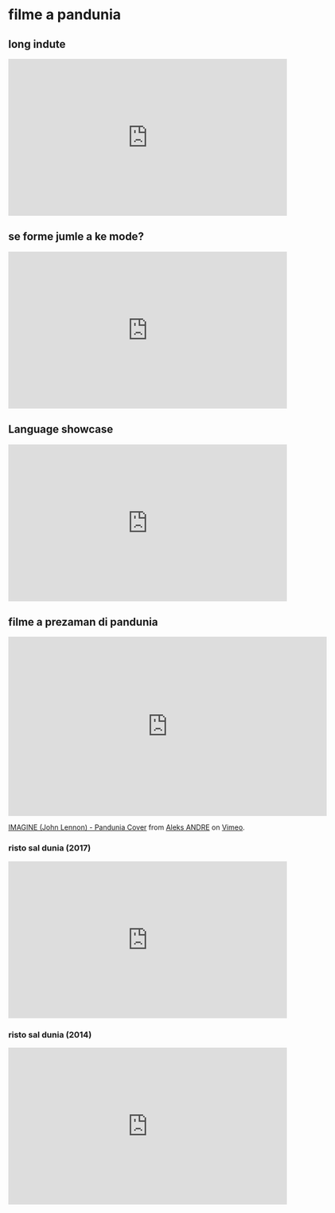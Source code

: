 # filme a pandunia

## long indute

<iframe width="560" height="315" src="https://www.youtube-nocookie.com/embed/rr45bJ9hov0" title="YouTube video player" frameborder="0" allow="accelerometer; autoplay; clipboard-write; encrypted-media; gyroscope; picture-in-picture" allowfullscreen></iframe>

## se forme jumle a ke mode?

<iframe width="560" height="315" src="https://www.youtube-nocookie.com/embed/DxzTLta7DJI" title="YouTube video player" frameborder="0" allow="accelerometer; autoplay; clipboard-write; encrypted-media; gyroscope; picture-in-picture" allowfullscreen></iframe>

## Language showcase

<iframe width="560" height="315" src="https://www.youtube-nocookie.com/embed/Rt_GFGZs9EQ" title="YouTube video player" frameborder="0" allow="accelerometer; autoplay; clipboard-write; encrypted-media; gyroscope; picture-in-picture" allowfullscreen></iframe>

## filme a prezaman di pandunia

<iframe src="https://player.vimeo.com/video/333487643" width="640" height="360" frameborder="0" allow="autoplay; fullscreen" allowfullscreen></iframe>
<p><a href="https://vimeo.com/333487643">IMAGINE (John Lennon) - Pandunia Cover</a> from <a href="https://vimeo.com/xanderleadaren">Aleks ANDRE</a> on <a href="https://vimeo.com">Vimeo</a>.</p>

### risto sal dunia (2017)

<iframe width="560" height="315" src="https://www.youtube-nocookie.com/embed/TgO8AwX4OCU" title="YouTube video player" frameborder="0" allow="accelerometer; autoplay; clipboard-write; encrypted-media; gyroscope; picture-in-picture" allowfullscreen></iframe>

### risto sal dunia (2014)

<iframe width="560" height="315" src="https://www.youtube-nocookie.com/embed/yfkQrdyfLcQ" title="YouTube video player" frameborder="0" allow="accelerometer; autoplay; clipboard-write; encrypted-media; gyroscope; picture-in-picture" allowfullscreen></iframe>


